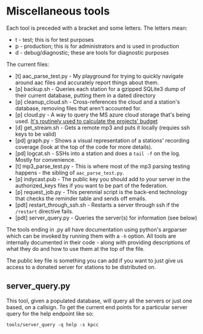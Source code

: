 # Miscellaneous tools

Each tool is preceded with a bracket and some letters. The letters mean:
 
 * t - test; this is for test purposes
 * p - production; this is for administrators and is used in production
 * d - debug/diagnostic; these are tools for diagnostic purposes
  
The current files:

 * [t] aac_parse_test.py - My playground for trying to quickly navigate around aac files and accurately report things about them.
 * [p] backup.sh - Queries each station for a gzipped SQLite3 dump of their current database, putting them in a dated directory
 * [p] cleanup_cloud.sh - Cross-references the cloud and a station's database, removing files that aren't accounted for.
 * [p] cloud.py - A way to query the MS azure cloud storage that's being used. [It's routinely used to calculate the projects' budget](https://github.com/kristopolous/DRR/wiki/Current-Architecture)
 * [d] get_stream.sh - Gets a remote mp3 and puts it locally (requies ssh keys to be valid)
 * [pd] graph.py - Shows a visual representation of a stations' recording coverage (look at the top of the code for more details).
 * [pd] logcat.sh - SSHs into a station and does a `tail -f` on the log. Mostly for convenience.
 * [t] mp3_parse_test.py - This is where most of the mp3 parsing testing happens - the sibling of `aac_parse_test.py`. 
 * [p] indycast.pub - The public key you should add to your server in the authorized_keys files if you want to be part of the federation.
 * [p] request_job.py - This perennial script is the back-end technology that checks the reminder table and sends off emails.
 * [pdt] restart_through_ssh.sh - Restarts a server through ssh if the `/restart` directive fails.
 * [pdt] server_query.py - Queries the server(s) for information (see below)

The tools ending in .py all have documentation using python's argparser which can be invoked by running them with a `-h` option.  All tools are internally documented in their code - along with providing descriptions of what they do and how to use them at the top of the file.

The public key file is something you can add if you want to just give us access to a donated server for stations to be distributed on.

## server_query.py

This tool, given a populated database, will query all the servers or just one based,
on a callsign.  To get the current end points for a particular server query for the help endpoint like so:

    tools/server_query -q help -s kpcc

